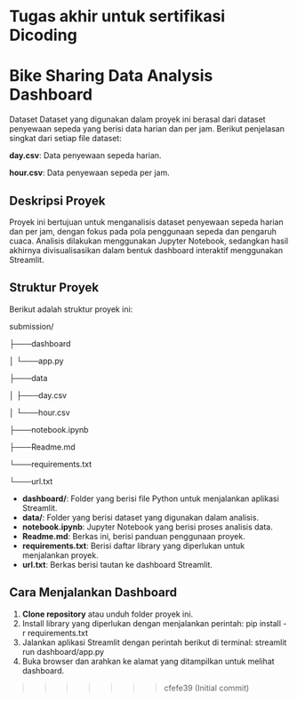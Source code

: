 Tugas akhir untuk sertifikasi Dicoding
=======
# Bike Sharing Data Analysis Dashboard
Dataset
Dataset yang digunakan dalam proyek ini berasal dari dataset penyewaan sepeda yang berisi data harian dan per jam. Berikut penjelasan singkat dari setiap file dataset:

**day.csv**: Data penyewaan sepeda harian.

**hour.csv**: Data penyewaan sepeda per jam.

## Deskripsi Proyek
Proyek ini bertujuan untuk menganalisis dataset penyewaan sepeda harian dan per jam, dengan fokus pada pola penggunaan sepeda dan pengaruh cuaca. Analisis dilakukan menggunakan Jupyter Notebook, sedangkan hasil akhirnya divisualisasikan dalam bentuk dashboard interaktif menggunakan Streamlit.

## Struktur Proyek
Berikut adalah struktur proyek ini:

submission/

├───dashboard

│ └───app.py

├───data

│ ├───day.csv

│ └───hour.csv

├───notebook.ipynb

├───Readme.md

└───requirements.txt

└───url.txt


- **dashboard/**: Folder yang berisi file Python untuk menjalankan aplikasi Streamlit.
- **data/**: Folder yang berisi dataset yang digunakan dalam analisis.
- **notebook.ipynb**: Jupyter Notebook yang berisi proses analisis data.
- **Readme.md**: Berkas ini, berisi panduan penggunaan proyek.
- **requirements.txt**: Berisi daftar library yang diperlukan untuk menjalankan proyek.
- **url.txt**: Berkas berisi tautan ke dashboard Streamlit.

## Cara Menjalankan Dashboard
1. **Clone repository** atau unduh folder proyek ini.
2. Install library yang diperlukan dengan menjalankan perintah:
   pip install -r requirements.txt
3. Jalankan aplikasi Streamlit dengan perintah berikut di terminal:
	streamlit run dashboard/app.py
4. Buka browser dan arahkan ke alamat yang ditampilkan untuk melihat dashboard.
>>>>>>> cfefe39 (Initial commit)
